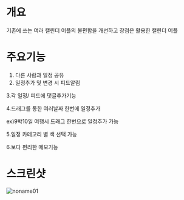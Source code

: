 # 개요
기존에 쓰는 여러 캘린더 어플의 불편함을 개선하고 장점은 활용한 캘린더 어플


# 주요기능

1. 다른 사람과 일정 공유
2. 일정추가 및 변경 시 피드알림

3.각 일정/ 피드에 댓글추가기능

4.드래그를 통한 여러날짜 한번에 일정추가 

  ex)9박10일 여행시 드래그 한번으로 일정추가 가능

5.일정 카테고리 별 색 선택 가능

6.보다 편리한 메모기능

# 스크린샷


![noname01](https://user-images.githubusercontent.com/55425596/65939765-c6d02080-e461-11e9-87f1-0fcd263da213.jpg)

